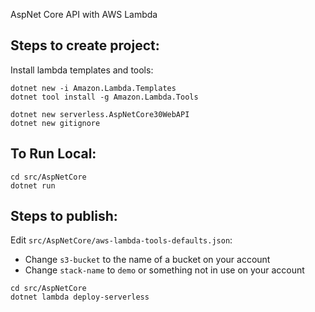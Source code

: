 AspNet Core API with AWS Lambda

## Steps to create project:
Install lambda templates and tools:
```
dotnet new -i Amazon.Lambda.Templates
dotnet tool install -g Amazon.Lambda.Tools
```

```
dotnet new serverless.AspNetCore30WebAPI
dotnet new gitignore
```

## To Run Local:
```
cd src/AspNetCore
dotnet run
```

## Steps to publish:
Edit `src/AspNetCore/aws-lambda-tools-defaults.json`:
- Change `s3-bucket` to the name of a bucket on your account
- Change `stack-name` to `demo` or something not in use on your account

```
cd src/AspNetCore
dotnet lambda deploy-serverless
```


